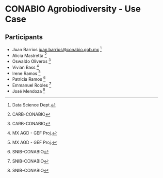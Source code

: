# CONABIO Agrobiodiversity - Use Case

## Participants

 * Juan Barrios <juan.barrios@conabio.gob.mx> [^1]
 * Alicia Mastretta [^2]
 * Oswaldo Oliveros [^2]
 * Vivian Bass [^3]
 * Irene Ramos [^3]
 * Patricia Ramos [^4]
 * Emmanuel Robles [^4]
 * José Mendoza [^4]

[^1]: Data Science Dept.
[^2]: CARB-CONABIO
[^3]: MX AGD - GEF Proj.
[^4]: SNIB-CONABIO

